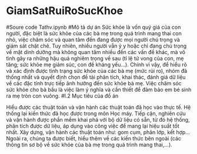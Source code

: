 # GiamSatRuiRoSucKhoe
#Soure code Tathv.ipynb
#Mô tả dự án
Sức khỏe là vốn quý giá của con người, đặc biệt là sức khỏe của các bà mẹ trong quá trình mang thai con nhỏ, việc chăm sóc và quan tâm đến đang được mọi người chú trọng và giám sát chặt chẽ.
Tuy nhiên, nhiều người vẫn ỷ y hoặc chỉ đang chú trọng về mặt dinh dưỡng mà không quan tâm nhiều đến các vấn đề khác, mà vô tình gây ra những hậu quả nghiêm trọng về sau (tỉ lệ tử vong của con, mẹ tăng; sức khỏe mẹ giảm súc, con đề kháng yếu…).
Chính vì vậy, để hiểu rõ và xác định được tình trạng sức khỏe của các bà mẹ (mức rủi ro), nhóm đã thống nhất và quyết định chọn đề tài phân tích, khai thác, đánh giá dữ liệu về các đặc tính trực tiếp ảnh hưởng đến sức khỏe bà mẹ.
Việc chăm sóc sức khỏe cho bà bầu là việc làm ý nghĩa và cần thiết để đảm bảo em bé sinh ra mẹ tròn con vuông.
#I.2 Mục tiêu của đồ án

Hiểu được các thuật toán và vận hành các thuật toán đã học vào thực tế.
Hệ thống lại kiến thức đã học được trong môn Học máy.
Tiếp cận, nghiên cứu và vận hành được phần mềm khai phá với bộ dữ liệu có sẵn, từ đó hệ thống, phân tích được dữ liệu, áp dụng vào công việc để mang lại hiệu suất tốt nhất.
Xây dựng, vận hành các thuật toán như: gom cụm, phân lớp, kết hợp…
Ngoài ra, chúng ta được biết, hiểu thêm về các kiến thức bên ngoài (các thông tin sơ bộ về sức khỏe của bà mẹ trong quá trình mang thai,…).
